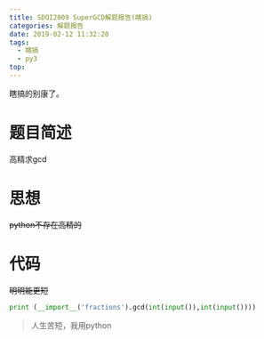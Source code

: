 ```yaml
---
title: SDOI2009 SuperGCD解题报告(瞎搞)
categories: 解题报告
date: 2019-02-12 11:32:20
tags: 
  - 瞎搞
  - py3
top: 
---
```

瞎搞的别康了。

<!--more-->

# 题目简述

高精求gcd
# 思想
~~python不存在高精的~~
# 代码
~~明明能更短~~
```python
print (__import__('fractions').gcd(int(input()),int(input())))
```
> 人生苦短，我用python

